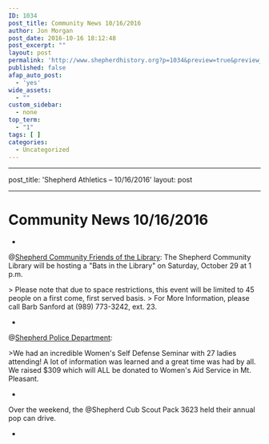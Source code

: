 ```yaml
---
ID: 1034
post_title: Community News 10/16/2016
author: Jon Morgan
post_date: 2016-10-16 18:12:48
post_excerpt: ""
layout: post
permalink: 'http://www.shepherdhistory.org?p=1034&preview=true&preview_id=1034'
published: false
afap_auto_post:
  - 'yes'
wide_assets:
  - ""
custom_sidebar:
  - none
top_term:
  - "1"
tags: [ ]
categories:
  - Uncategorized
---
```

---
post_title: 'Shepherd Athletics – 10/16/2016'
layout: post
- - -
# Community News 10/16/2016

-

@[Shepherd Community Friends of the Library](http://www.shepherdhistory.org/business-directory/name/shepherd-community-friends-of-the-library/):
The Shepherd Community Library will be hosting a "Bats in the Library" on Saturday, October 29 at 1 p.m.

&gt; Please note that due to space restrictions, this event will be limited to 45 people on a first come, first served basis.
&gt; For More Information, please call Barb Sanford at (989) 773-3242, ext. 23.

-

@[Shepherd Police Department](http://www.shepherdhistory.org/business-directory/name/shepherd-police-department/):

&gt;We had an incredible Women's Self Defense Seminar with 27 ladies attending! A lot of information was learned and a great time was had by all.
We raised $309 which will ALL be donated to Women's Aid Service in Mt. Pleasant.

-

Over the weekend, the @Shepherd Cub Scout Pack 3623 held their annual pop can drive.

-